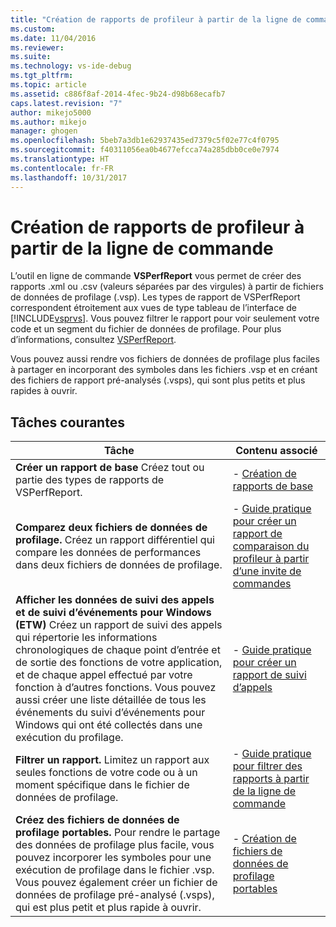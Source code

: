 ```yaml
---
title: "Création de rapports de profileur à partir de la ligne de commande | Microsoft Docs"
ms.custom: 
ms.date: 11/04/2016
ms.reviewer: 
ms.suite: 
ms.technology: vs-ide-debug
ms.tgt_pltfrm: 
ms.topic: article
ms.assetid: c886f8af-2014-4fec-9b24-d98b68ecafb7
caps.latest.revision: "7"
author: mikejo5000
ms.author: mikejo
manager: ghogen
ms.openlocfilehash: 5beb7a3db1e62937435ed7379c5f02e77c4f0795
ms.sourcegitcommit: f40311056ea0b4677efcca74a285dbb0ce0e7974
ms.translationtype: HT
ms.contentlocale: fr-FR
ms.lasthandoff: 10/31/2017
---
```

# <a name="creating-profiler-reports-from-the-command-line"></a>Création de rapports de profileur à partir de la ligne de commande
L’outil en ligne de commande **VSPerfReport** vous permet de créer des rapports .xml ou .csv (valeurs séparées par des virgules) à partir de fichiers de données de profilage (.vsp). Les types de rapport de VSPerfReport correspondent étroitement aux vues de type tableau de l’interface de [!INCLUDE[vsprvs](../code-quality/includes/vsprvs_md.md)]. Vous pouvez filtrer le rapport pour voir seulement votre code et un segment du fichier de données de profilage. Pour plus d’informations, consultez [VSPerfReport](../profiling/vsperfreport.md).  
  
 Vous pouvez aussi rendre vos fichiers de données de profilage plus faciles à partager en incorporant des symboles dans les fichiers .vsp et en créant des fichiers de rapport pré-analysés (.vsps), qui sont plus petits et plus rapides à ouvrir.  
  
## <a name="common-tasks"></a>Tâches courantes  
  
|Tâche|Contenu associé|  
|----------|---------------------|  
|**Créer un rapport de base** Créez tout ou partie des types de rapports de VSPerfReport.|-   [Création de rapports de base](../profiling/creating-basic-profiling-reports-from-the-command-line.md)|  
|**Comparez deux fichiers de données de profilage.** Créez un rapport différentiel qui compare les données de performances dans deux fichiers de données de profilage.|-   [Guide pratique pour créer un rapport de comparaison du profileur à partir d’une invite de commandes](../profiling/how-to-create-a-profiler-comparison-report-from-a-command-prompt.md)|  
|**Afficher les données de suivi des appels et de suivi d’événements pour Windows (ETW)** Créez un rapport de suivi des appels qui répertorie les informations chronologiques de chaque point d’entrée et de sortie des fonctions de votre application, et de chaque appel effectué par votre fonction à d’autres fonctions. Vous pouvez aussi créer une liste détaillée de tous les événements du suivi d’événements pour Windows qui ont été collectés dans une exécution du profilage.|-   [Guide pratique pour créer un rapport de suivi d’appels](../profiling/how-to-create-a-profiling-tools-call-trace-report.md)|  
|**Filtrer un rapport.** Limitez un rapport aux seules fonctions de votre code ou à un moment spécifique dans le fichier de données de profilage.|-   [Guide pratique pour filtrer des rapports à partir de la ligne de commande](../profiling/how-to-filter-reports-from-the-command-line.md)|  
|**Créez des fichiers de données de profilage portables.** Pour rendre le partage des données de profilage plus facile, vous pouvez incorporer les symboles pour une exécution de profilage dans le fichier .vsp. Vous pouvez également créer un fichier de données de profilage pré-analysé (.vsps), qui est plus petit et plus rapide à ouvrir.|-   [Création de fichiers de données de profilage portables](../profiling/creating-portable-profiling-data-files-from-the-command-line.md)|